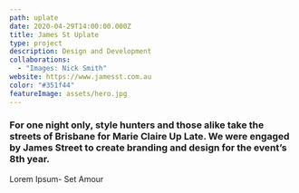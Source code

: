 ```yaml
---
path: uplate
date: 2020-04-29T14:00:00.000Z
title: James St Uplate
type: project
description: Design and Development
collaborations:
  - "Images: Nick Smith"
website: https://www.jamesst.com.au
color: "#351f44"
featureImage: assets/hero.jpg
---
```

### For one night only, style hunters and those alike take the streets of Brisbane for Marie Claire Up Late. We were engaged by James Street to create branding and design for the event’s 8th year.

Lorem Ipsum- Set Amour